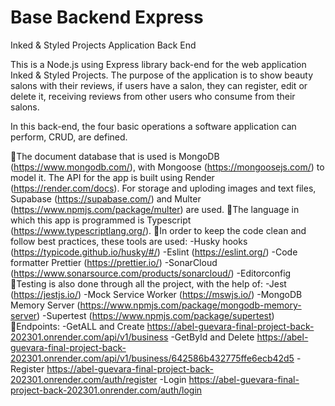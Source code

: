 # Base Backend Express

Inked & Styled Projects Application Back End

This is a Node.js using Express library back-end for the web application Inked & Styled Projects.
The purpose of the application is to show beauty salons with their reviews, if users have a salon, they can register, edit or delete it, receiving reviews from other users who consume from their salons.

In this back-end, the four basic operations a software application can perform, CRUD, are defined.

🔸The document database that is used is MongoDB (https://www.mongodb.com/), with Mongoose (https://mongoosejs.com/) to model it. The API for the app is built using Render (https://render.com/docs). For storage and uploding images and text files, Supabase (https://supabase.com/) and Multer (https://www.npmjs.com/package/multer) are used.
🔸The language in which this app is programmed is Typescript (https://www.typescriptlang.org/).
🔸In order to keep the code clean and follow best practices, these tools are used:
-Husky hooks (https://typicode.github.io/husky/#/)
-Eslint (https://eslint.org/)
-Code formatter Prettier (https://prettier.io/)
-SonarCloud (https://www.sonarsource.com/products/sonarcloud/)
-Editorconfig
🔸Testing is also done through all the project, with the help of:
-Jest (https://jestjs.io/)
-Mock Service Worker (https://mswjs.io/)
-MongoDB Memory Server (https://www.npmjs.com/package/mongodb-memory-server)
-Supertest (https://www.npmjs.com/package/supertest)
🔸Endpoints:
-GetALL and Create https://abel-guevara-final-project-back-202301.onrender.com/api/v1/business
-GetById and Delete https://abel-guevara-final-project-back-202301.onrender.com/api/v1/business/642586b432775ffe6ecb42d5
-Register https://abel-guevara-final-project-back-202301.onrender.com/auth/register
-Login https://abel-guevara-final-project-back-202301.onrender.com/auth/login
